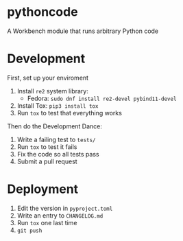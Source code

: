 # pythoncode

A Workbench module that runs arbitrary Python code

# Development

First, set up your enviroment

1. Install `re2` system library:
    * Fedora: `sudo dnf install re2-devel pybind11-devel`
2. Install Tox: `pip3 install tox`
3. Run `tox` to test that everything works

Then do the Development Dance:

1. Write a failing test to `tests/`
2. Run `tox` to test it fails
3. Fix the code so all tests pass
4. Submit a pull request

# Deployment

1. Edit the version in `pyproject.toml`
2. Write an entry to `CHANGELOG.md`
3. Run `tox` one last time
4. `git push`
